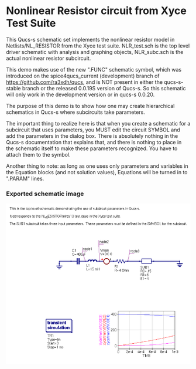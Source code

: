 # Nonlinear Resistor circuit from Xyce Test Suite

This Qucs-s schematic set implements the nonlinear resistor model in
Netlists/NL_RESISTOR from the Xyce test suite.  NLR_test.sch is the
top level driver schematic with analysis and graphing objects,
NLR_subc.sch is the actual nonlinear resistor subcircuit.

This demo makes use of the new ".FUNC" schematic symbol, which was
introduced on the spice4qucs_current (development) branch of
https://github.com/ra3xdh/qucs, and is NOT present in either the
qucs-s-stable branch or the released 0.0.19S version of Qucs-s.  So
this schematic will only work in the development version or in qucs-s
0.0.20.

The purpose of this demo is to show how one may create hierarchical
schematics in Qucs-s where subcircuits take parameters.

The important thing to realize here is that when you create a
schematic for a subcircuit that uses parameters, you MUST edit the
circuit SYMBOL and add the parameters in the dialog box.  There is
absolutely nothing in the Qucs-s documentation that explains that, and
there is nothing to place in the schematic itself to make these
parameters recognized.  You have to attach them to the symbol.

Another thing to note: as long as one uses only parameters and
variables in the Equation blocks (and not solution values), Equations
will be turned in to ".PARAM" lines.

### Exported schematic image
![Created with Qucs "Export as image" option"](export.png)
